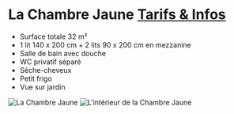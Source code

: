 # La Chambre Jaune [Tarifs & Infos](/fr/tarifs/)

* Surface totale 32 m²
* 1 lit 140 x 200 cm + 2 lits 90 x 200 cm en mezzanine
* Salle de bain avec douche
* WC privatif séparé
* Sèche-cheveux
* Petit frigo
* Vue sur jardin

![La Chambre Jaune](/images/chambre-jaune.jpg)
![L'intérieur de la Chambre Jaune](/images/chambre-jaune-detail.jpg)

